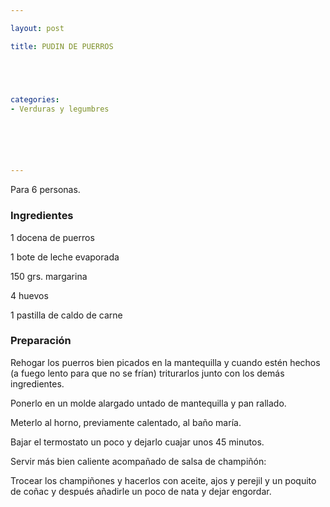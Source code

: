 ```yaml
---

layout: post

title: PUDIN DE PUERROS





categories:
- Verduras y legumbres






---
```


Para 6 personas.

<h3>Ingredientes</h3>

1 docena de puerros

1 bote de leche evaporada

150 grs. margarina

4 huevos

1 pastilla de caldo de carne

<h3>Preparación</h3>

Rehogar los puerros bien picados en la mantequilla y cuando estén hechos (a fuego lento para que no se frían) triturarlos junto con los demás ingredientes.

Ponerlo en un molde alargado untado de mantequilla y pan rallado.

Meterlo al horno, previamente calentado, al baño maría.

Bajar el termostato un poco y dejarlo cuajar unos 45 minutos.

Servir más bien caliente acompañado de salsa de champiñón:

Trocear los champiñones y hacerlos con aceite, ajos y perejil y un poquito de coñac y después añadirle un poco de nata y dejar engordar.